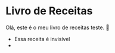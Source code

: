 # Livro de Receitas

Olá, este é o meu livro de receitas teste. :clap:

- Essa receita é invisível
- 